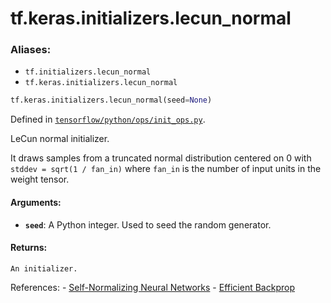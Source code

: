 <div itemscope itemtype="http://developers.google.com/ReferenceObject">
<meta itemprop="name" content="tf.keras.initializers.lecun_normal" />
<meta itemprop="path" content="Stable" />
</div>

# tf.keras.initializers.lecun_normal

### Aliases:

* `tf.initializers.lecun_normal`
* `tf.keras.initializers.lecun_normal`

``` python
tf.keras.initializers.lecun_normal(seed=None)
```



Defined in [`tensorflow/python/ops/init_ops.py`](https://www.tensorflow.org/code/tensorflow/python/ops/init_ops.py).

LeCun normal initializer.

It draws samples from a truncated normal distribution centered on 0
with `stddev = sqrt(1 / fan_in)`
where `fan_in` is the number of input units in the weight tensor.

#### Arguments:

* <b>`seed`</b>: A Python integer. Used to seed the random generator.


#### Returns:

    An initializer.

References:
    - [Self-Normalizing Neural Networks](https://arxiv.org/abs/1706.02515)
    - [Efficient
    Backprop](http://yann.lecun.com/exdb/publis/pdf/lecun-98b.pdf)